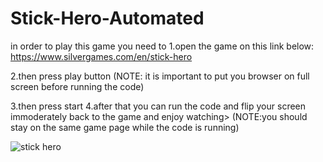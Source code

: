 # Stick-Hero-Automated
in order to play this game you need to 
1.open the game on this link below:
https://www.silvergames.com/en/stick-hero

2.then press play button (NOTE: it is important to put you browser on full screen before running the code)

3.then press start
4.after that you can run the code and flip your screen immoderately back to the game and enjoy watching>
(NOTE:you should stay on the same game page while the code is running)

![stick hero](https://user-images.githubusercontent.com/80691480/123852277-cad5ee80-d924-11eb-8c35-50b87c58b50a.png)
